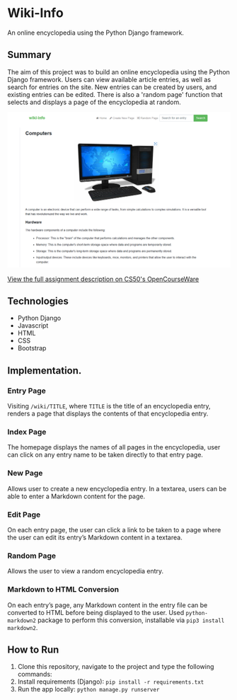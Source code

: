 # Wiki-Info
An online encyclopedia using the Python Django framework.

## Summary

The aim of this project was to build an online encyclopedia using the Python Django framework. Users can view available article entries, as well as search for entries on the site. New entries can be created by users, and existing entries can be edited. There is also a 'random page' function that selects and displays a page of the encyclopedia at random.

<!-- <img src="wiki-info-landing.png" alt="Screenshot of the project"> -->

<img src="wiki-info.png" alt="Screenshot of the project">

[View the full assignment description on CS50's OpenCourseWare](https://cs50.harvard.edu/web/2020/projects/1/wiki/)

## Technologies
* Python Django
* Javascript
* HTML
* CSS
* Bootstrap

## Implementation.

### Entry Page
Visiting `/wiki/TITLE`, where `TITLE` is the title of an encyclopedia entry, renders a page that displays the contents of that encyclopedia entry.

### Index Page
The homepage displays the names of all pages in the encyclopedia, user can click on any entry name to be taken directly to that entry page.

### New Page
Allows user to create a new encyclopedia entry. In a textarea, users can be able to enter a Markdown content for the page.

### Edit Page
On each entry page, the user can click a link to be taken to a page where the user can edit its entry’s Markdown content in a textarea.

### Random Page
Allows the user to view a random encyclopedia entry.

### Markdown to HTML Conversion
On each entry’s page, any Markdown content in the entry file can be converted to HTML before being displayed to the user. Used `python-markdown2` package to perform this conversion, installable via `pip3 install markdown2`.

## How to Run
1. Clone this repository, navigate to the project and type the following commands:
2. Install requirements (Django): `pip install -r requirements.txt`
3. Run the app locally: `python manage.py runserver`
